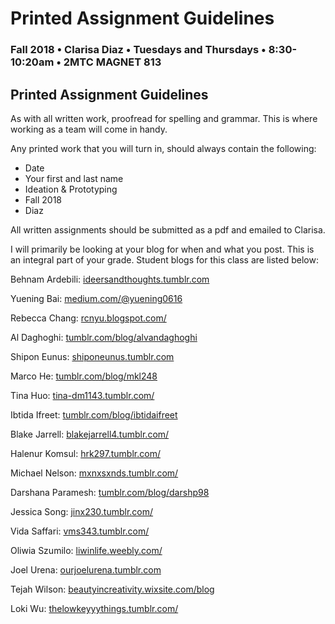 # Printed Assignment Guidelines

### Fall 2018 • Clarisa Diaz • Tuesdays and Thursdays • 8:30-10:20am • 2MTC MAGNET 813

## Printed Assignment Guidelines

As with all written work, proofread for spelling and grammar. This is where working as a team will come in handy.

Any printed work that you will turn in, should always contain the following:

* Date
* Your first and last name
* Ideation & Prototyping
* Fall 2018
* Diaz

All written assignments should be submitted as a pdf and emailed to Clarisa.


I will primarily be looking at your blog for when and what you post. This is an integral part of your grade.  Student blogs for this class are listed below:


Behnam Ardebili: <a href="https://ideersandthoughts.tumblr.com">ideersandthoughts.tumblr.com</a>

Yuening Bai: <a href="https://medium.com/@yuening0616">medium.com/@yuening0616</a>

Rebecca Chang: <a href="https://rcnyu.blogspot.com/">rcnyu.blogspot.com/</a>

Al Daghoghi: <a href="https://www.tumblr.com/blog/alvandaghoghi">tumblr.com/blog/alvandaghoghi</a>

Shipon Eunus: <a href="https://shiponeunus.tumblr.com">shiponeunus.tumblr.com</a>

Marco He: <a href="https://www.tumblr.com/blog/mkl248">tumblr.com/blog/mkl248</a>

Tina Huo: <a href="https://tina-dm1143.tumblr.com/">tina-dm1143.tumblr.com/</a>

Ibtida Ifreet: <a href="https://www.tumblr.com/blog/ibtidaifreet">tumblr.com/blog/ibtidaifreet</a>

Blake Jarrell: <a href="https://blakejarrell4.tumblr.com/">blakejarrell4.tumblr.com/</a>

Halenur Komsul: <a href="https://hrk297.tumblr.com/">hrk297.tumblr.com/</a>

Michael Nelson: <a href="https://mxnxsxnds.tumblr.com/">mxnxsxnds.tumblr.com/</a>

Darshana Paramesh: <a href="https://www.tumblr.com/blog/darshp98">tumblr.com/blog/darshp98</a>

Jessica Song: <a href="https://jinx230.tumblr.com/">jinx230.tumblr.com/</a>

Vida Saffari: <a href="https://vms343.tumblr.com/">vms343.tumblr.com/</a>

Oliwia Szumilo: <a href="https://liwinlife.weebly.com/">liwinlife.weebly.com/</a>

Joel Urena: <a href="https://ourjoelurena.tumblr.com">ourjoelurena.tumblr.com</a>

Tejah Wilson: <a href="https://beautyincreativity.wixsite.com/blog">beautyincreativity.wixsite.com/blog</a>

Loki Wu: <a href="https://thelowkeyyythings.tumblr.com/">thelowkeyyythings.tumblr.com/</a>

